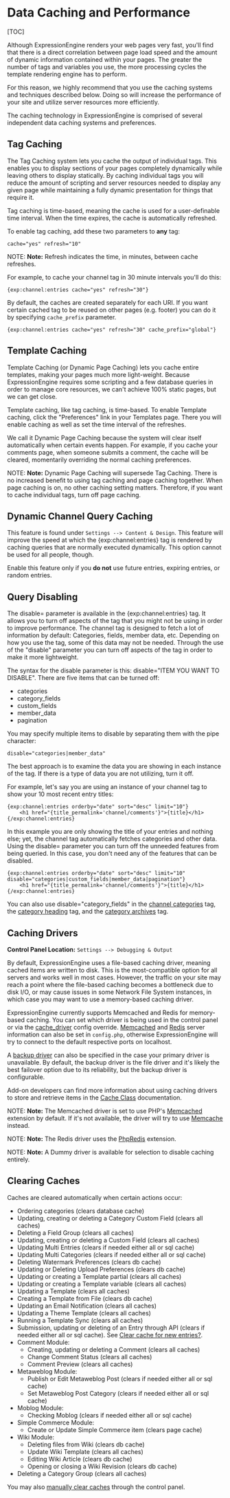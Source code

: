 <!--
    This source file is part of the open source project
    ExpressionEngine User Guide (https://github.com/ExpressionEngine/ExpressionEngine-User-Guide)

    @link      https://expressionengine.com/
    @copyright Copyright (c) 2003-2020, Packet Tide, LLC (https://packettide.com)
    @license   https://expressionengine.com/license Licensed under Apache License, Version 2.0
-->

# Data Caching and Performance

[TOC]

Although ExpressionEngine renders your web pages very fast, you'll find that there is a direct correlation between page load speed and the amount of dynamic information contained within your pages. The greater the number of tags and variables you use, the more processing cycles the template rendering engine has to perform.

For this reason, we highly recommend that you use the caching systems and techniques described below. Doing so will increase the performance of your site and utilize server resources more efficiently.

The caching technology in ExpressionEngine is comprised of several independent data caching systems and preferences.

## Tag Caching

The Tag Caching system lets you cache the output of individual tags. This enables you to display sections of your pages completely dynamically while leaving others to display statically. By caching individual tags you will reduce the amount of scripting and server resources needed to display any given page while maintaining a fully dynamic presentation for things that require it.

Tag caching is time-based, meaning the cache is used for a user-definable time interval. When the time expires, the cache is automatically refreshed.

To enable tag caching, add these two parameters to **any** tag:

    cache="yes" refresh="10"

NOTE: **Note:** Refresh indicates the time, in minutes, between cache refreshes.

For example, to cache your channel tag in 30 minute intervals you'll do this:

    {exp:channel:entries cache="yes" refresh="30"}

By default, the caches are created separately for each URI. If you want certain cached tag to be reused on other pages (e.g. footer) you can do it by specifying `cache_prefix` parameter.

    {exp:channel:entries cache="yes" refresh="30" cache_prefix="global"}

## Template Caching

Template Caching (or Dynamic Page Caching) lets you cache entire templates, making your pages much more light-weight. Because ExpressionEngine requires some scripting and a few database queries in order to manage core resources, we can't achieve 100% static pages, but we can get close.

Template caching, like tag caching, is time-based. To enable Template caching, click the "Preferences" link in your Templates page. There you will enable caching as well as set the time interval of the refreshes.

We call it Dynamic Page Caching because the system will clear itself automatically when certain events happen. For example, if you cache your comments page, when someone submits a comment, the cache will be cleared, momentarily overriding the normal caching preferences.

NOTE: **Note:** Dynamic Page Caching will supersede Tag Caching. There is no increased benefit to using tag caching and page caching together. When page caching is on, no other caching setting matters. Therefore, if you want to cache individual tags, turn off page caching.

## Dynamic Channel Query Caching

This feature is found under `Settings --> Content & Design`. This feature will improve the speed at which the {exp:channel:entries} tag is rendered by caching queries that are normally executed dynamically. This option cannot be used for all people, though.

Enable this feature only if you **do not** use future entries, expiring entries, or random entries.

## Query Disabling

The disable= parameter is available in the {exp:channel:entries} tag. It allows you to turn off aspects of the tag that you might not be using in order to improve performance. The channel tag is designed to fetch a lot of information by default: Categories, fields, member data, etc. Depending on how you use the tag, some of this data may not be needed. Through the use of the "disable" parameter you can turn off aspects of the tag in order to make it more lightweight.

The syntax for the disable parameter is this: disable="ITEM YOU WANT TO DISABLE". There are five items that can be turned off:

- categories
- category_fields
- custom_fields
- member_data
- pagination

You may specify multiple items to disable by separating them with the pipe character:

    disable="categories|member_data"

The best approach is to examine the data you are showing in each instance of the tag. If there is a type of data you are not utilizing, turn it off.

For example, let's say you are using an instance of your channel tag to show your 10 most recent entry titles:

    {exp:channel:entries orderby="date" sort="desc" limit="10"}
        <h1 href="{title_permalink='channel/comments'}">{title}</h1>
    {/exp:channel:entries}

In this example you are only showing the title of your entries and nothing else; yet, the channel tag automatically fetches categories and other data. Using the disable= parameter you can turn off the unneeded features from being queried. In this case, you don't need any of the features that can be disabled.

    {exp:channel:entries orderby="date" sort="desc" limit="10" disable="categories|custom_fields|member_data|pagination"}
        <h1 href="{title_permalink='channel/comments'}">{title}</h1>
    {/exp:channel:entries}

You can also use disable="category_fields" in the [channel categories](channels/categories.md) tag, the [category heading](channels/category-heading.md) tag, and the [category archives](channels/category-archive.md) tag.

## Caching Drivers

**Control Panel Location:** `Settings --> Debugging & Output`

By default, ExpressionEngine uses a file-based caching driver, meaning cached items are written to disk. This is the most-compatible option for all servers and works well in most cases. However, the traffic on your site may reach a point where the file-based caching becomes a bottleneck due to disk I/O, or may cause issues in some Network File System instances, in which case you may want to use a memory-based caching driver.

ExpressionEngine currently supports Memcached and Redis for memory-based caching. You can set which driver is being used in the control panel or via the [cache_driver](general/system-configuration-overrides.md#cache_driver) config override. [Memcached](general/system-configuration-overrides.md#memcached) and [Redis](general/system-configuration-overrides.md#redis) server information can also be set in `config.php`, otherwise ExpressionEngine will try to connect to the default respective ports on localhost.

A [backup driver](general/system-configuration-overrides.md#cache_driver_backup) can also be specified in the case your primary driver is unavailable. By default, the backup driver is the file driver and it's likely the best failover option due to its reliability, but the backup driver is configurable.

Add-on developers can find more information about using caching drivers to store and retrieve items in the [Cache Class](development/legacy/libraries/cache.md) documentation.

NOTE: **Note:** The Memcached driver is set to use PHP's [Memcached](https://www.php.net/manual/en/book.memcached.php) extension by default. If it's not available, the driver will try to use [Memcache](https://www.php.net/manual/en/book.memcache.php) instead.

NOTE: **Note:** The Redis driver uses the [PhpRedis](https://github.com/nicolasff/phpredis) extension.

NOTE: **Note:** A Dummy driver is available for selection to disable caching entirely.

## Clearing Caches

Caches are cleared automatically when certain actions occur:

- Ordering categories (clears database cache)
- Updating, creating or deleting a Category Custom Field (clears all caches)
- Deleting a Field Group (clears all caches)
- Updating, creating or deleting a Custom Field (clears all caches)
- Updating Multi Entries (clears if needed either all or sql cache)
- Updating Multi Categories (clears if needed either all or sql cache)
- Deleting Watermark Preferences (clears db cache)
- Updating or Deleting Upload Preferences (clears db cache)
- Updating or creating a Template partial (clears all caches)
- Updating or creating a Template variable (clears all caches)
- Updating a Template (clears all caches)
- Creating a Template from File (clears db cache)
- Updating an Email Notification (clears all caches)
- Updating a Theme Template (clears all caches)
- Running a Template Sync (clears all caches)
- Submission, updating or deleting of an Entry through API (clears if needed either all or sql cache). See [Clear cache for new entries?](control-panel/settings/content-design.md#clear-cache-for-new-entries).
- Comment Module:
  - Creating, updating or deleting a Comment (clears all caches)
  - Change Comment Status (clears all caches)
  - Comment Preview (clears all caches)
- Metaweblog Module:
  - Publish or Edit Metaweblog Post (clears if needed either all or sql cache)
  - Set Metaweblog Post Category (clears if needed either all or sql cache)
- Moblog Module:
  - Checking Moblog (clears if needed either all or sql cache)
- Simple Commerce Module:
  - Create or Update Simple Commerce item (clears page cache)
- Wiki Module:
  - Deleting files from Wiki (clears db cache)
  - Update Wiki Template (clears all caches)
  - Editing Wiki Article (clears db cache)
  - Opening or closing a Wiki Revision (clears db cache)
- Deleting a Category Group (clears all caches)

You may also [manually clear caches](control-panel/utilities/data-operations.md#cache-manager) through the control panel.

